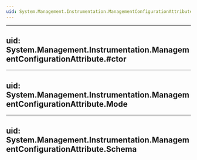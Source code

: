 ```yaml
---
uid: System.Management.Instrumentation.ManagementConfigurationAttribute
---
```


---
uid: System.Management.Instrumentation.ManagementConfigurationAttribute.#ctor
---

---
uid: System.Management.Instrumentation.ManagementConfigurationAttribute.Mode
---

---
uid: System.Management.Instrumentation.ManagementConfigurationAttribute.Schema
---
